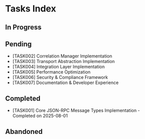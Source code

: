 # Tasks Index

## In Progress

## Pending
- [TASK002] Correlation Manager Implementation
- [TASK003] Transport Abstraction Implementation
- [TASK004] Integration Layer Implementation
- [TASK005] Performance Optimization
- [TASK006] Security & Compliance Framework
- [TASK007] Documentation & Developer Experience

## Completed
- [TASK001] Core JSON-RPC Message Types Implementation - Completed on 2025-08-01

## Abandoned
